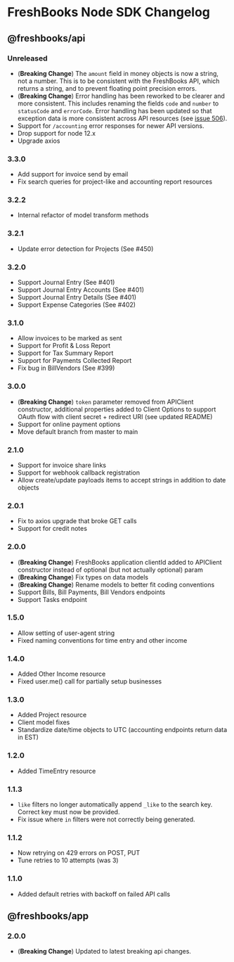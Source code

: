 # FreshBooks Node SDK Changelog

## @freshbooks/api

### Unreleased

- (**Breaking Change**) The `amount` field in money objects is now a string, not a number. This is to be consistent
  with the FreshBooks API, which returns a string, and to prevent floating point precision errors.
- (**Breaking Change**) Error handling has been reworked to be clearer and more consistent. This includes renaming the
  fields `code` and `number` to `statusCode` and `errorCode`. Error handling has been updated so that exception data is
  more consistent across API resources (see [issue 506](https://github.com/freshbooks/freshbooks-nodejs-sdk/issues/506)).
- Support for `/accounting` error responses for newer API versions.
- Drop support for node 12.x
- Upgrade axios

### 3.3.0

- Add support for invoice send by email
- Fix search queries for project-like and accounting report resources

### 3.2.2

- Internal refactor of model transform methods

### 3.2.1

- Update error detection for Projects (See #450)

### 3.2.0

- Support Journal Entry (See #401)
- Support Journal Entry Accounts (See #401)
- Support Journal Entry Details (See #401)
- Support Expense Categories (See #402)

### 3.1.0

- Allow invoices to be marked as sent
- Support for Profit & Loss Report
- Support for Tax Summary Report
- Support for Payments Collected Report
- Fix bug in BillVendors (See #399)

### 3.0.0

- (**Breaking Change**) `token` parameter removed from APIClient constructor, additional properties added to Client
  Options to support OAuth flow with client secret + redirect URI (see updated README)
- Support for online payment options
- Move default branch from master to main

### 2.1.0

- Support for invoice share links
- Support for webhook callback registration
- Allow create/update payloads items to accept strings in addition to date objects

### 2.0.1

- Fix to axios upgrade that broke GET calls
- Support for credit notes

### 2.0.0

- (**Breaking Change**) FreshBooks application clientId added to APIClient
  constructor instead of optional (but not actually optional) param
- (**Breaking Change**) Fix types on data models
- (**Breaking Change**) Rename models to better fit coding conventions
- Support Bills, Bill Payments, Bill Vendors endpoints
- Support Tasks endpoint

### 1.5.0

- Allow setting of user-agent string
- Fixed naming conventions for time entry and other income

### 1.4.0

- Added Other Income resource
- Fixed user.me() call for partially setup businesses

### 1.3.0

- Added Project resource
- Client model fixes
- Standardize date/time objects to UTC (accounting endpoints return data in EST)

### 1.2.0

- Added TimeEntry resource

### 1.1.3

- `like` filters no longer automatically append `_like` to the search key.
  Correct key must now be provided.
- Fix issue where `in` filters were not correctly being generated.

### 1.1.2

- Now retrying on 429 errors on POST, PUT
- Tune retries to 10 attempts (was 3)

### 1.1.0

- Added default retries with backoff on failed API calls

## @freshbooks/app

### 2.0.0

- (**Breaking Change**) Updated to latest breaking api changes.
